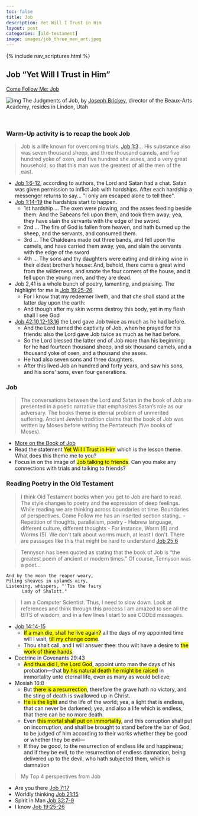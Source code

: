 ```yaml
---
toc: false
title: Job
description: Yet Will I Trust in Him
layout: post
categories: [old-testament]
image: images/job_three_men_art.jpeg
---
```

{% include nav_scriptures.html %}

## Job “Yet Will I Trust in Him”
[Come Follow Me: Job](https://www.churchofjesuschrist.org/study/manual/come-follow-me-for-sunday-school-old-testament-2022/32?lang=eng) 

![img]({{site.baseurl}}/images/job_three_men_art.jpeg) The Judgments of Job, by [Joseph Brickey](http://josephbrickey.com/), director of the Beaux-Arts Academy, resides in Lindon, Utah

<br>

### Warm-Up activity is to recap the book Job
> Job is a life known for overcoming trials.
> [Job 1:3](https://www.churchofjesuschrist.org/study/scriptures/ot/job/1?lang=eng&id=3#p2)... His substance also was seven thousand sheep, and three thousand camels, and five hundred yoke of oxen, and five hundred she asses, and a very great household; so that this man was the greatest of all the men of the east.
- [Job 1:6-12](https://www.churchofjesuschrist.org/study/scriptures/ot/job/1?lang=eng&id=6-12#p6), according to authors, the Lord and Satan had a chat.  Satan was given permission to inflict Job with hardships.  After each hardship a messenger returns to say... "I only am escaped alone to tell thee".
- [Job 1:14-19](https://www.churchofjesuschrist.org/study/scriptures/ot/job/1?lang=eng&id=14-19#p13) the hardships start to happen.
    - 1st hardship ... The oxen were plowing, and the asses feeding beside them: And the Sabeans fell upon them, and took them away; yea, they have slain the servants with the edge of the sword.
    - 2nd ... The fire of God is fallen from heaven, and hath burned up the sheep, and the servants, and consumed them.
    - 3rd ... The Chaldeans made out three bands, and fell upon the camels, and have carried them away, yea, and slain the servants with the edge of the sword
    - 4th ... Thy sons and thy daughters were eating and drinking wine in their eldest brother’s house: And, behold, there came a great wind from the wilderness, and smote the four corners of the house, and it fell upon the young men, and they are dead.
- Job 2,41 is a whole bunch of poetry, lamenting, and praising. The highlight for me is [Job 19:25-26](https://www.churchofjesuschrist.org/study/scriptures/ot/job/19?lang=eng&id=25-26#p24)
    - For I know that my redeemer liveth, and that che shall stand at the latter day upon the earth:
    - And though after my skin worms destroy this body, yet in my flesh shall I see God
- [Job 42:10,12-13,16](https://www.churchofjesuschrist.org/study/scriptures/ot/job/42?lang=eng&id=10,12-13,16#9) the Lord gave Job twice as much as he had before.
    - And the Lord turned the captivity of Job, when he prayed for his friends: also the Lord gave Job twice as much as he had before.
    - So the Lord blessed the latter end of Job more than his beginning: for he had fourteen thousand sheep, and six thousand camels, and a thousand yoke of oxen, and a thousand she asses.
    - He had also seven sons and three daughters.
    - After this lived Job an hundred and forty years, and saw his sons, and his sons’ sons, even four generations.

### Job 
> The conversations between the Lord and Satan in the book of Job are presented in a poetic narrative that emphasizes Satan’s role as our adversary.  The books theme is eternal problem of unmerited suffering.  Ancient Jewish tradition claims that the book of Job was written by Moses before writing the Pentateuch (five books of Moses).
- [More on the Book of Job](https://www.churchofjesuschrist.org/study/ensign/1982/03/job-the-man-and-his-message?lang=eng)
- Read the statement <mark>Yet Will I Trust in Him</mark> which is the lesson theme.  What does this theme me to you?
- Focus in on the image of <mark>Job talking to friends</mark>. Can you make any connections with trials and talking to friends?


### Reading Poetry in the Old Testament
> I think Old Testament books when you get to Job are hard to read.  The style changes to poetry and the expression of deep feelings.  While reading we are thinking across boundaries ot time.  Boundaries of perspectives.  Come Follow me has an inserted section stating..
    - Repetition of thoughts, parallelism, poetry
    - Hebrew language, different culture, different thoughts
    - For instance, Worm (6) and Worms (5).  We don't talk about worms much, at least I don't.  There are passages like this that might be hard to understand [Job 25:6](https://www.churchofjesuschrist.org/study/scriptures/ot/job/25?lang=eng&id=6#5)

> Tennyson has been quoted as stating that the book of Job is “the greatest poem of ancient or modern times.”  Of course, Tennyson was a poet...
```
And by the moon the reaper weary,
Piling sheaves in uplands airy,
Listening, whispers, "'Tis the fairy
      Lady of Shalott."
```

> I am a Computer Scientist.  Thus, I need to slow down.  Look at references and think through this process I am amazed to see all the BITS of wisdom, and in a few lines I start to see CODEd messages.
- [Job 14:14-15](https://www.churchofjesuschrist.org/study/scriptures/ot/job/14?lang=eng&id=14-15,16#13)
    - <mark>If a man die, shall he live again?</mark> all the days of my appointed time will I wait, <mark>till my change come</mark>.
    - Thou shalt call, and I will answer thee: thou wilt have a desire to <mark>the work of thine hands</mark>.
- Doctrine in Covenants 29:43
    - <mark>And thus did I, the Lord God</mark>, appoint unto man the days of his probation—that <mark>by his natural death he might be raised</mark> in immortality unto eternal life, even as many as would believe;
- Mosiah 16:8
    - But <mark>there is a resurrection</mark>, therefore the grave hath no victory, and the sting of death is swallowed up in Christ.
    - <mark>He is the light</mark> and the life of the world; yea, a light that is endless, that can never be darkened; yea, and also a life which is endless, that there can be no more death.
    - Even <mark>this mortal shall put on immortality</mark>, and this corruption shall put on incorruption, and shall be brought to stand before the bar of God, to be judged of him according to their works whether they be good or whether they be evil—
    - If they be good, to the resurrection of endless life and happiness; and if they be evil, to the resurrection of endless damnation, being delivered up to the devil, who hath subjected them, which is damnation

> My Top 4 perspectives from Job
- Are you there [Job 7:17](https://www.churchofjesuschrist.org/study/scriptures/ot/job/7?lang=eng&id=17#16)
- Worldly thinking [Job 21:15](https://www.churchofjesuschrist.org/study/scriptures/ot/job/21?lang=eng&id=15#14)
- Spirit in Man [Job 32:7-9](https://www.churchofjesuschrist.org/study/scriptures/ot/job/32?lang=eng&id=7-9#6)
- I know [Job 19:25-26](https://www.churchofjesuschrist.org/study/scriptures/ot/job/19?lang=eng&id=25-26#24)
